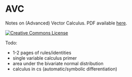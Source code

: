 # AVC
Notes on (Advanced) Vector Calculus. PDF available <a href="http://imadali.net/files/vcn.pdf">here</a>.

<a rel="license" href="http://creativecommons.org/licenses/by-nc-sa/4.0/"><img alt="Creative Commons License" style="border-width:0" src="https://i.creativecommons.org/l/by-nc-sa/4.0/88x31.png" /></a>

Todo:
  * 1-2 pages of rules/identities
  * single variable calculus primer
  * area under the bivariate normal distribution
  * calculus in cs (automatic/symbolic differentiation)